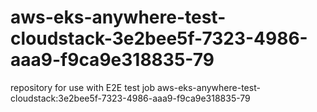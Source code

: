 # aws-eks-anywhere-test-cloudstack-3e2bee5f-7323-4986-aaa9-f9ca9e318835-79
repository for use with E2E test job aws-eks-anywhere-test-cloudstack:3e2bee5f-7323-4986-aaa9-f9ca9e318835-79
